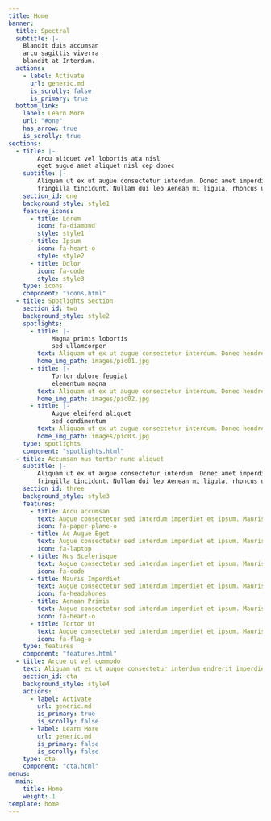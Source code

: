 ```yaml
---
title: Home
banner:
  title: Spectral
  subtitle: |-
    Blandit duis accumsan  
    arcu sagittis viverra  
    blandit at Interdum.
  actions:
    - label: Activate
      url: generic.md
      is_scrolly: false
      is_primary: true
  bottom_link:
    label: Learn More
    url: "#one"
    has_arrow: true
    is_scrolly: true
sections:
  - title: |-
        Arcu aliquet vel lobortis ata nisl
        eget augue amet aliquet nisl cep donec
    subtitle: |-
        Aliquam ut ex ut augue consectetur interdum. Donec amet imperdiet eleifend  
        fringilla tincidunt. Nullam dui leo Aenean mi ligula, rhoncus ullamcorper.  
    section_id: one
    background_style: style1
    feature_icons:
      - title: Lorem
        icon: fa-diamond
        style: style1
      - title: Ipsum
        icon: fa-heart-o
        style: style2
      - title: Dolor
        icon: fa-code
        style: style3
    type: icons
    component: "icons.html"
  - title: Spotlights Section
    section_id: two
    background_style: style2
    spotlights:
      - title: |-
            Magna primis lobortis
            sed ullamcorper
        text: Aliquam ut ex ut augue consectetur interdum. Donec hendrerit imperdiet. Mauris eleifend fringilla nullam aenean mi ligula.
        home_img_path: images/pic01.jpg
      - title: |-
            Tortor dolore feugiat
            elementum magna
        text: Aliquam ut ex ut augue consectetur interdum. Donec hendrerit imperdiet. Mauris eleifend fringilla nullam aenean mi ligula.
        home_img_path: images/pic02.jpg
      - title: |-
            Augue eleifend aliquet
            sed condimentum
        text: Aliquam ut ex ut augue consectetur interdum. Donec hendrerit imperdiet. Mauris eleifend fringilla nullam aenean mi ligula.
        home_img_path: images/pic03.jpg
    type: spotlights
    component: "spotlights.html"
  - title: Accumsan mus tortor nunc aliquet
    subtitle: |-
        Aliquam ut ex ut augue consectetur interdum. Donec amet imperdiet eleifend  
        fringilla tincidunt. Nullam dui leo Aenean mi ligula, rhoncus ullamcorper.
    section_id: three
    background_style: style3
    features:
      - title: Arcu accumsan
        text: Augue consectetur sed interdum imperdiet et ipsum. Mauris lorem tincidunt nullam amet leo Aenean ligula consequat consequat.
        icon: fa-paper-plane-o
      - title: Ac Augue Eget
        text: Augue consectetur sed interdum imperdiet et ipsum. Mauris lorem tincidunt nullam amet leo Aenean ligula consequat consequat.
        icon: fa-laptop
      - title: Mus Scelerisque
        text: Augue consectetur sed interdum imperdiet et ipsum. Mauris lorem tincidunt nullam amet leo Aenean ligula consequat consequat.
        icon: fa-code
      - title: Mauris Imperdiet
        text: Augue consectetur sed interdum imperdiet et ipsum. Mauris lorem tincidunt nullam amet leo Aenean ligula consequat consequat.
        icon: fa-headphones
      - title: Aenean Primis
        text: Augue consectetur sed interdum imperdiet et ipsum. Mauris lorem tincidunt nullam amet leo Aenean ligula consequat consequat.
        icon: fa-heart-o
      - title: Tortor Ut
        text: Augue consectetur sed interdum imperdiet et ipsum. Mauris lorem tincidunt nullam amet leo Aenean ligula consequat consequat.
        icon: fa-flag-o
    type: features
    component: "features.html"
  - title: Arcue ut vel commodo
    text: Aliquam ut ex ut augue consectetur interdum endrerit imperdiet amet eleifend fringilla.
    section_id: cta
    background_style: style4
    actions:
      - label: Activate
        url: generic.md
        is_primary: true
        is_scrolly: false
      - label: Learn More
        url: generic.md
        is_primary: false
        is_scrolly: false
    type: cta
    component: "cta.html"
menus:
  main:
    title: Home
    weight: 1
template: home
---
```

